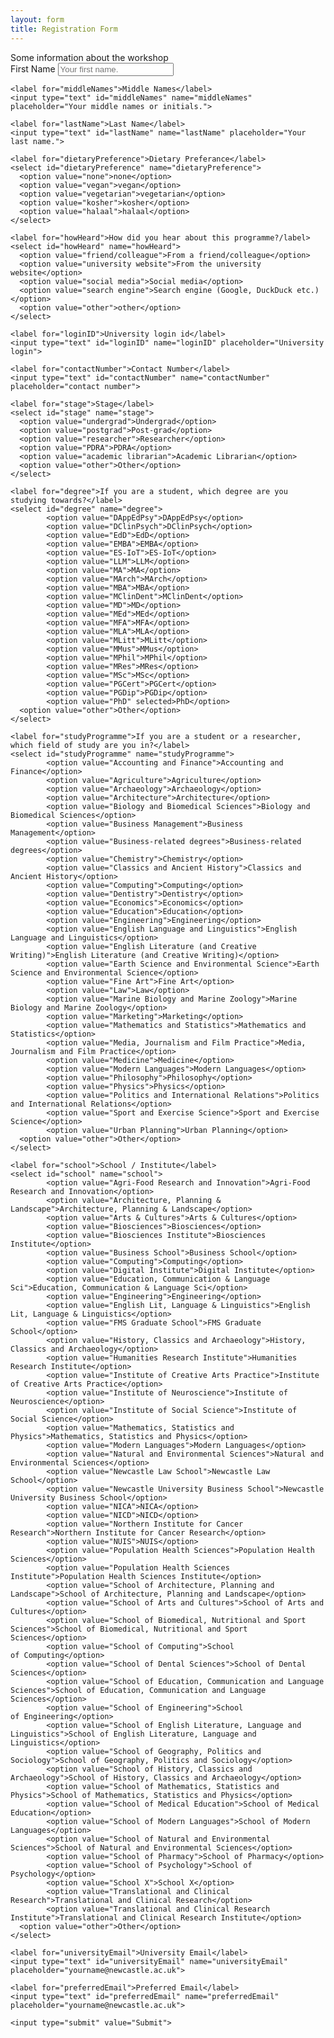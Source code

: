 ```yaml
---
layout: form
title: Registration Form
---
```

<div class="infobox">
Some information about the workshop
</div>
<div class="formbox">
  <form action="http://0.0.0.0:4567/submitForm" method="POST">
    <label for="firstName">First Name</label>
    <input type="text" id="firstName" name="firstName" placeholder="Your first name.">

    <label for="middleNames">Middle Names</label>
    <input type="text" id="middleNames" name="middleNames" placeholder="Your middle names or initials.">

    <label for="lastName">Last Name</label>
    <input type="text" id="lastName" name="lastName" placeholder="Your last name.">

    <label for="dietaryPreference">Dietary Preferance</label>
    <select id="dietaryPreference" name="dietaryPreference">
      <option value="none">none</option>
      <option value="vegan">vegan</option>
      <option value="vegetarian">vegetarian</option>
      <option value="kosher">kosher</option>
      <option value="halaal">halaal</option>
    </select>

    <label for="howHeard">How did you hear about this programme?/label>
    <select id="howHeard" name="howHeard">
      <option value="friend/colleague">From a friend/colleague</option>
      <option value="university website">From the university website</option>
      <option value="social media">Social media</option>
      <option value="search engine">Search engine (Google, DuckDuck etc.)</option>
      <option value="other">other</option>
    </select>

    <label for="loginID">University login id</label>
    <input type="text" id="loginID" name="loginID" placeholder="University login">

    <label for="contactNumber">Contact Number</label>
    <input type="text" id="contactNumber" name="contactNumber" placeholder="contact number">

    <label for="stage">Stage</label>
    <select id="stage" name="stage">
      <option value="undergrad">Undergrad</option>
      <option value="postgrad">Post-grad</option>
      <option value="researcher">Researcher</option>
      <option value="PDRA">PDRA</option>
      <option value="academic librarian">Academic Librarian</option>
      <option value="other">Other</option>
    </select>

    <label for="degree">If you are a student, which degree are you studying towards?</label>
    <select id="degree" name="degree">
			<option value="DAppEdPsy">DAppEdPsy</option>
			<option value="DClinPsych">DClinPsych</option>
			<option value="EdD">EdD</option>
			<option value="EMBA">EMBA</option>
			<option value="ES-IoT">ES-IoT</option>
			<option value="LLM">LLM</option>
			<option value="MA">MA</option>
			<option value="MArch">MArch</option>
			<option value="MBA">MBA</option>
			<option value="MClinDent">MClinDent</option>
			<option value="MD">MD</option>
			<option value="MEd">MEd</option>
			<option value="MFA">MFA</option>
			<option value="MLA">MLA</option>
			<option value="MLitt">MLitt</option>
			<option value="MMus">MMus</option>
			<option value="MPhil">MPhil</option>
			<option value="MRes">MRes</option>
			<option value="MSc">MSc</option>
			<option value="PGCert">PGCert</option>
			<option value="PGDip">PGDip</option>
			<option value="PhD" selected>PhD</option>
      <option value="other">Other</option>
    </select>

    <label for="studyProgramme">If you are a student or a researcher, which field of study are you in?</label>
    <select id="studyProgramme" name="studyProgramme">
			<option value="Accounting and Finance">Accounting and Finance</option>
			<option value="Agriculture">Agriculture</option>
			<option value="Archaeology">Archaeology</option>
			<option value="Architecture">Architecture</option>
			<option value="Biology and Biomedical Sciences">Biology and Biomedical Sciences</option>
			<option value="Business Management">Business Management</option>
			<option value="Business-related degrees">Business-related degrees</option>
			<option value="Chemistry">Chemistry</option>
			<option value="Classics and Ancient History">Classics and Ancient History</option>
			<option value="Computing">Computing</option>
			<option value="Dentistry">Dentistry</option>
			<option value="Economics">Economics</option>
			<option value="Education">Education</option>
			<option value="Engineering">Engineering</option>
			<option value="English Language and Linguistics">English Language and Linguistics</option>
			<option value="English Literature (and Creative Writing)">English Literature (and Creative Writing)</option>
			<option value="Earth Science and Environmental Science">Earth Science and Environmental Science</option>
			<option value="Fine Art">Fine Art</option>
			<option value="Law">Law</option>
			<option value="Marine Biology and Marine Zoology">Marine Biology and Marine Zoology</option>
			<option value="Marketing">Marketing</option>
			<option value="Mathematics and Statistics">Mathematics and Statistics</option>
			<option value="Media, Journalism and Film Practice">Media, Journalism and Film Practice</option>
			<option value="Medicine">Medicine</option>
			<option value="Modern Languages">Modern Languages</option>
			<option value="Philosophy">Philosophy</option>
			<option value="Physics">Physics</option>
			<option value="Politics and International Relations">Politics and International Relations</option>
			<option value="Sport and Exercise Science">Sport and Exercise Science</option>
			<option value="Urban Planning">Urban Planning</option>
      <option value="other">Other</option>
    </select>

    <label for="school">School / Institute</label>
    <select id="school" name="school">
			<option value="Agri-Food Research and Innovation">Agri-Food Research and Innovation</option>
			<option value="Architecture, Planning & Landscape">Architecture, Planning & Landscape</option>
			<option value="Arts & Cultures">Arts & Cultures</option>
			<option value="Biosciences">Biosciences</option>
			<option value="Biosciences Institute">Biosciences Institute</option>
			<option value="Business School">Business School</option>
			<option value="Computing">Computing</option>
			<option value="Digital Institute">Digital Institute</option>
			<option value="Education, Communication & Language Sci">Education, Communication & Language Sci</option>
			<option value="Engineering">Engineering</option>
			<option value="English Lit, Language & Linguistics">English Lit, Language & Linguistics</option>
			<option value="FMS Graduate School">FMS Graduate School</option>
			<option value="History, Classics and Archaeology">History, Classics and Archaeology</option>
			<option value="Humanities Research Institute">Humanities Research Institute</option>
			<option value="Institute of Creative Arts Practice">Institute of Creative Arts Practice</option>
			<option value="Institute of Neuroscience">Institute of Neuroscience</option>
			<option value="Institute of Social Science">Institute of Social Science</option>
			<option value="Mathematics, Statistics and Physics">Mathematics, Statistics and Physics</option>
			<option value="Modern Languages">Modern Languages</option>
			<option value="Natural and Environmental Sciences">Natural and Environmental Sciences</option>
			<option value="Newcastle Law School">Newcastle Law School</option>
			<option value="Newcastle University Business School">Newcastle University Business School</option>
			<option value="NICA">NICA</option>
			<option value="NICD">NICD</option>
			<option value="Northern Institute for Cancer Research">Northern Institute for Cancer Research</option>
			<option value="NUIS">NUIS</option>
			<option value="Population Health Sciences">Population Health Sciences</option>
			<option value="Population Health Sciences Institute">Population Health Sciences Institute</option>
			<option value="School of Architecture, Planning and Landscape">School of Architecture, Planning and Landscape</option>
			<option value="School of Arts and Cultures">School of Arts and Cultures</option>
			<option value="School of Biomedical, Nutritional and Sport Sciences">School of Biomedical, Nutritional and Sport Sciences</option>
			<option value="School of Computing">School of Computing</option>
			<option value="School of Dental Sciences">School of Dental Sciences</option>
			<option value="School of Education, Communication and Language Sciences">School of Education, Communication and Language Sciences</option>
			<option value="School of Engineering">School of Engineering</option>
			<option value="School of English Literature, Language and Linguistics">School of English Literature, Language and Linguistics</option>
			<option value="School of Geography, Politics and Sociology">School of Geography, Politics and Sociology</option>
			<option value="School of History, Classics and Archaeology">School of History, Classics and Archaeology</option>
			<option value="School of Mathematics, Statistics and Physics">School of Mathematics, Statistics and Physics</option>
			<option value="School of Medical Education">School of Medical Education</option>
			<option value="School of Modern Languages">School of Modern Languages</option>
			<option value="School of Natural and Environmental Sciences">School of Natural and Environmental Sciences</option>
			<option value="School of Pharmacy">School of Pharmacy</option>
			<option value="School of Psychology">School of Psychology</option>
			<option value="School X">School X</option>
			<option value="Translational and Clinical Research">Translational and Clinical Research</option>
			<option value="Translational and Clinical Research Institute">Translational and Clinical Research Institute</option>
      <option value="other">Other</option>
    </select>

    <label for="universityEmail">University Email</label>
    <input type="text" id="universityEmail" name="universityEmail" placeholder="yourname@newcastle.ac.uk">

    <label for="preferredEmail">Preferred Email</label>
    <input type="text" id="preferredEmail" name="preferredEmail" placeholder="yourname@newcastle.ac.uk">

    <input type="submit" value="Submit">
  </form>
</div>

